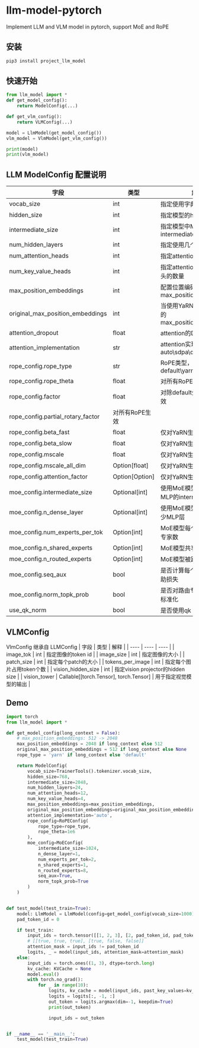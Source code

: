 # llm-model-pytorch
Implement LLM and VLM model in pytorch, support MoE and RoPE

## 安装
```python
pip3 install project_llm_model
```

## 快速开始
``` python
from llm_model import *
def get_model_config():
    return ModelConfig(...)

def get_vlm_config():
    return VLMConfig(...)

model = LlmModel(get_model_config())
vlm_model = VlmModel(get_vlm_config())

print(model)
print(vlm_model)
```

## LLM ModelConfig 配置说明
|  字段 | 类型 | 解释 |
|  ---- |  ----   | ----  |
| vocab_size | int | 指定使用字典大小 |
| hidden_size | int | 指定模型的hidden size |
| intermediate_size | int | 指定模型中MLP的intermediate size |
| num_hidden_layers | int | 指定使用几个隐藏层 |
| num_attention_heads | int | 指定attention的头的数量 |
| num_key_value_heads | int | 指定attention的key和value头的数量 |
| max_position_embeddings | int | 配置位置编码的max_position_embeddings |
| original_max_position_embeddings | int | 当使用YaRN时，配置原始的max_position_embeddings |
| attention_dropout | float | attention的Dropout rate |
| attention_implementation | str | attention实现方式，取值：auto\sdpa\default |
| rope_config.rope_type | str | RoPE类型，取值：default\yarn\dynamic |
| rope_config.rope_theta | float | 对所有RoPE生效 |
| rope_config.factor | float | 对除default外所有RoPE生效 |
| rope_config.partial_rotary_factor | 对所有RoPE生效 |
| rope_config.beta_fast | float | 仅对YaRN生效 |
| rope_config.beta_slow | float | 仅对YaRN生效 |
| rope_config.mscale | float | 仅对YaRN生效 |
| rope_config.mscale_all_dim | Option[float] | 仅对YaRN生效 |
| rope_config.attention_factor | Option[Option] | 仅对YaRN生效 |
| moe_config.intermediate_size | Optional[int] | 使用MoE模型时指定专家MLP的intermediate size |
| moe_config.n_dense_layer | Optional[int] | 使用MoE模型时指定使用多少MLP层 |
| moe_config.num_experts_per_tok | Option[int] | MoE模型每个token选择的专家数 |
| moe_config.n_shared_experts | Option[int] | MoE模型共享专家总数 |
| moe_config.n_routed_experts | Option[int] | MoE模型被路由的专家总数 |
| moe_config.seq_aux | bool | 是否计算每个单独样本的辅助损失 |
| moe_config.norm_topk_prob | bool | 是否对路由专家的权重进行标准化 |
| use_qk_norm | bool | 是否使用qk norm |


## VLMConfig
VlmConfig 继承自 LLMConfig
|  字段 | 类型 | 解释 |
|  ---- |  ----   | ---- |
| image_tok | int | 指定图像的token id |
| image_size | int | 指定图像的大小 |
| patch_size | int | 指定每个patch的大小 |
| tokens_per_image | int | 指定每个图片占用token个数 |
| vision_hidden_size | int | 指定vision projector的hidden size |
| vision_tower | Callable[[torch.Tensor], torch.Tensor] | 用于指定视觉模型的输出 |



## Demo
``` python
import torch
from llm_model import *

def get_model_config(long_context = False):
    # max_position_embeddings: 512 -> 2048
    max_position_embeddings = 2048 if long_context else 512
    original_max_position_embeddings = 512 if long_context else None
    rope_type = 'yarn' if long_context else 'default'

    return ModelConfig(
        vocab_size=TrainerTools().tokenizer.vocab_size,
        hidden_size=768,
        intermediate_size=2048,
        num_hidden_layers=24,
        num_attention_heads=12,
        num_key_value_heads=4,
        max_position_embeddings=max_position_embeddings,
        original_max_position_embeddings=original_max_position_embeddings,
        attention_implementation='auto',
        rope_config=RoPEConfig(
            rope_type=rope_type,
            rope_theta=1e6
        ),
        moe_config=MoEConfig(
            intermediate_size=1024,
            n_dense_layer=1,
            num_experts_per_tok=2,
            n_shared_experts=1,
            n_routed_experts=8,
            seq_aux=True,
            norm_topk_prob=True
        )
    )


def test_model(test_train=True):
    model: LlmModel = LlmModel(config=get_model_config(vocab_size=1000))
    pad_token_id = 0

    if test_train:
        input_ids = torch.tensor([[1, 2, 3], [2, pad_token_id, pad_token_id]], dtype=torch.long)
        # [[true, true, true], [true, false, false]]
        attention_mask = input_ids != pad_token_id
        logits, _ = model(input_ids, attention_mask=attention_mask)
    else:
        input_ids = torch.ones((1, 3), dtype=torch.long)
        kv_cache: KVCache = None
        model.eval()
        with torch.no_grad():
            for _ in range(10):
                logits, kv_cache = model(input_ids, past_key_values=kv_cache, use_cache=True)
                logits = logits[:, -1, :]
                out_token = logits.argmax(dim=-1, keepdim=True)
                print(out_token)

                input_ids = out_token


if __name__ == '__main__':
    test_model(test_train=True)
```
